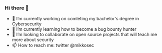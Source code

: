 ### Hi there 👋
- 🔭 I’m currently working on comleting my bachelor's degree in Cybersecurity
- 🌱 I’m currently learning how to become a bug bounty hunter
- 👯 I’m looking to collaborate on open source projects that will teach me more about security
- 📫 How to reach me: twitter @mikkosec
